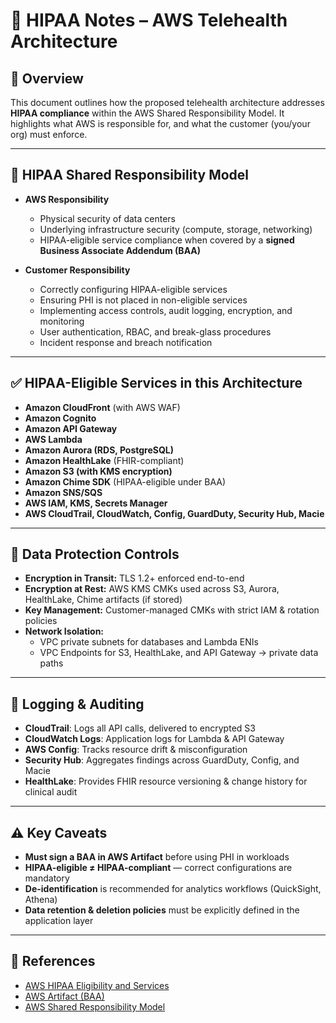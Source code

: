# 🔐 HIPAA Notes – AWS Telehealth Architecture

## 📌 Overview
This document outlines how the proposed telehealth architecture addresses **HIPAA compliance** within the AWS Shared Responsibility Model. It highlights what AWS is responsible for, and what the customer (you/your org) must enforce.

---

## 🧩 HIPAA Shared Responsibility Model

- **AWS Responsibility**  
  - Physical security of data centers  
  - Underlying infrastructure security (compute, storage, networking)  
  - HIPAA-eligible service compliance when covered by a **signed Business Associate Addendum (BAA)**  

- **Customer Responsibility**  
  - Correctly configuring HIPAA-eligible services  
  - Ensuring PHI is not placed in non-eligible services  
  - Implementing access controls, audit logging, encryption, and monitoring  
  - User authentication, RBAC, and break-glass procedures  
  - Incident response and breach notification  

---

## ✅ HIPAA-Eligible Services in this Architecture
- **Amazon CloudFront** (with AWS WAF)  
- **Amazon Cognito**  
- **Amazon API Gateway**  
- **AWS Lambda**  
- **Amazon Aurora (RDS, PostgreSQL)**  
- **Amazon HealthLake** (FHIR-compliant)  
- **Amazon S3 (with KMS encryption)**  
- **Amazon Chime SDK** (HIPAA-eligible under BAA)  
- **Amazon SNS/SQS**  
- **AWS IAM, KMS, Secrets Manager**  
- **AWS CloudTrail, CloudWatch, Config, GuardDuty, Security Hub, Macie**  

---

## 🔐 Data Protection Controls

- **Encryption in Transit:** TLS 1.2+ enforced end-to-end  
- **Encryption at Rest:** AWS KMS CMKs used across S3, Aurora, HealthLake, Chime artifacts (if stored)  
- **Key Management:** Customer-managed CMKs with strict IAM & rotation policies  
- **Network Isolation:**  
  - VPC private subnets for databases and Lambda ENIs  
  - VPC Endpoints for S3, HealthLake, and API Gateway → private data paths  

---

## 📝 Logging & Auditing

- **CloudTrail**: Logs all API calls, delivered to encrypted S3  
- **CloudWatch Logs**: Application logs for Lambda & API Gateway  
- **AWS Config**: Tracks resource drift & misconfiguration  
- **Security Hub**: Aggregates findings across GuardDuty, Config, and Macie  
- **HealthLake**: Provides FHIR resource versioning & change history for clinical audit  

---

## ⚠️ Key Caveats

- **Must sign a BAA in AWS Artifact** before using PHI in workloads  
- **HIPAA-eligible ≠ HIPAA-compliant** — correct configurations are mandatory  
- **De-identification** is recommended for analytics workflows (QuickSight, Athena)  
- **Data retention & deletion policies** must be explicitly defined in the application layer  

---

## 📌 References
- [AWS HIPAA Eligibility and Services](https://aws.amazon.com/compliance/hipaa-eligible-services-reference/)  
- [AWS Artifact (BAA)](https://aws.amazon.com/artifact/)  
- [AWS Shared Responsibility Model](https://aws.amazon.com/compliance/shared-responsibility-model/)  
